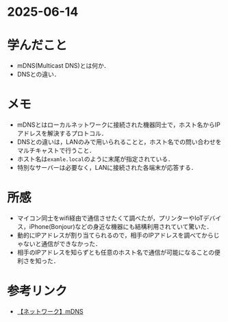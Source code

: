 # 2025-06-14

# 学んだこと
- mDNS(Multicast DNS)とは何か．
- DNSとの違い．

# メモ
- mDNSとはローカルネットワークに接続された機器同士で，ホスト名からIPアドレスを解決するプロトコル．
- DNSとの違いは，LANのみで用いられることと，ホスト名での問い合わせをマルチキャストで行うこと．
- ホスト名は`examle.local`のように末尾が指定されている．
- 特別なサーバーは必要なく，LANに接続された各端末が応答する．

# 所感
- マイコン同士をwifi経由で通信させたくて調べたが，プリンターやIoTデバイス，iPhone(Bonjour)などの身近な機器にも結構利用されていて驚いた．
- 動的にIPアドレスが割り当てられるので，相手のIPアドレスを調べてからじゃないと通信ができなかった．
- 相手のIPアドレスを知らずとも任意のホスト名で通信が可能になることの便利さを知った．

# 参考リンク
- [【ネットワーク】mDNS](https://qiita.com/Taira0222/items/fa0442dbef5d2a7877f5)
